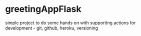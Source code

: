 # greetingAppFlask
simple project to do some hands on with supporting actions for development - git, github, heroku, versioning
